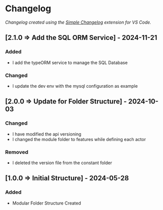 # Changelog

*Changelog created using the [Simple Changelog](https://marketplace.visualstudio.com/items?itemName=tobiaswaelde.vscode-simple-changelog) extension for VS Code.*

## [2.1.0 => Add the SQL ORM Service] - 2024-11-21
### Added
- I add the typeORM service to manage the SQL Database

### Changed
- I update the dev env with the mysql configuration as example


## [2.0.0 => Update for Folder Structure] - 2024-10-03
### Changed
- I have modified the api versioning
- I changed the module folder to features while defining each actor

### Removed
- I deleted the version file from the constant folder


## [1.0.0 => Initial Structure] - 2024-05-28
### Added
- Modular Folder Structure Created